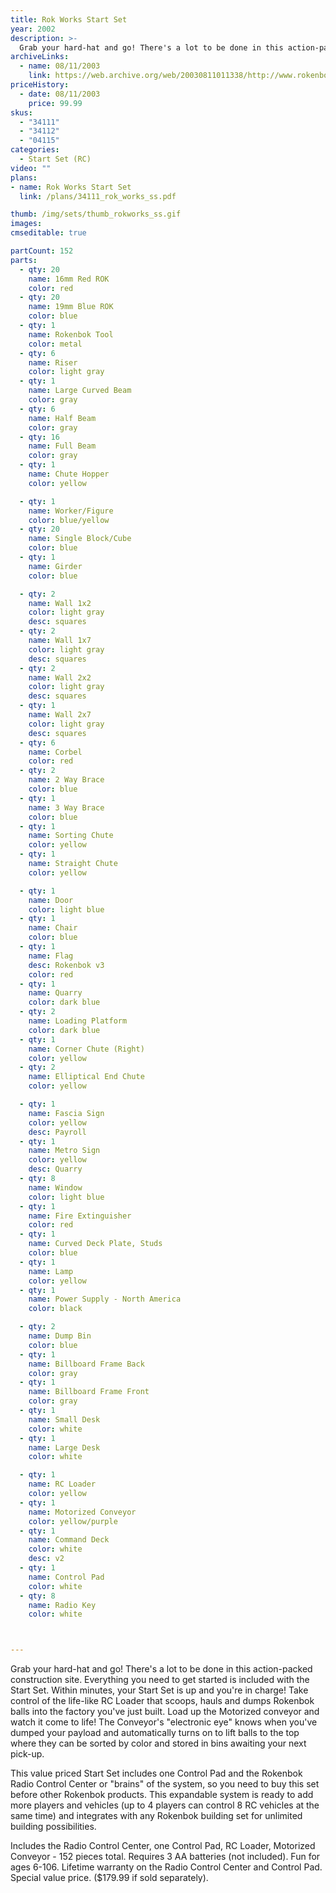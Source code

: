 ```yaml
---
title: Rok Works Start Set
year: 2002
description: >-
  Grab your hard-hat and go! There's a lot to be done in this action-packed construction site. Everything you need to get started is included with the Start Set. Within minutes, your Start Set is up and you're in charge!
archiveLinks:
  - name: 08/11/2003
    link: https://web.archive.org/web/20030811011338/http://www.rokenbok.com/catalog/2002_pd_ss_rokworks.html
priceHistory:
  - date: 08/11/2003
    price: 99.99
skus:
  - "34111"
  - "34112"
  - "04115"
categories:
  - Start Set (RC)
video: ""
plans:
- name: Rok Works Start Set
  link: /plans/34111_rok_works_ss.pdf

thumb: /img/sets/thumb_rokworks_ss.gif
images:
cmseditable: true

partCount: 152
parts:
  - qty: 20
    name: 16mm Red ROK
    color: red
  - qty: 20
    name: 19mm Blue ROK
    color: blue
  - qty: 1
    name: Rokenbok Tool
    color: metal
  - qty: 6
    name: Riser
    color: light gray
  - qty: 1
    name: Large Curved Beam
    color: gray
  - qty: 6
    name: Half Beam
    color: gray
  - qty: 16
    name: Full Beam
    color: gray
  - qty: 1
    name: Chute Hopper
    color: yellow

  - qty: 1
    name: Worker/Figure
    color: blue/yellow
  - qty: 20
    name: Single Block/Cube
    color: blue
  - qty: 1
    name: Girder
    color: blue

  - qty: 2
    name: Wall 1x2
    color: light gray
    desc: squares
  - qty: 2
    name: Wall 1x7
    color: light gray
    desc: squares
  - qty: 2
    name: Wall 2x2
    color: light gray
    desc: squares
  - qty: 1
    name: Wall 2x7
    color: light gray
    desc: squares
  - qty: 6
    name: Corbel
    color: red
  - qty: 2
    name: 2 Way Brace
    color: blue
  - qty: 1
    name: 3 Way Brace
    color: blue
  - qty: 1
    name: Sorting Chute
    color: yellow
  - qty: 1
    name: Straight Chute
    color: yellow

  - qty: 1
    name: Door
    color: light blue
  - qty: 1
    name: Chair
    color: blue
  - qty: 1
    name: Flag
    desc: Rokenbok v3
    color: red
  - qty: 1
    name: Quarry
    color: dark blue
  - qty: 2
    name: Loading Platform
    color: dark blue
  - qty: 1
    name: Corner Chute (Right)
    color: yellow
  - qty: 2
    name: Elliptical End Chute
    color: yellow

  - qty: 1
    name: Fascia Sign
    color: yellow
    desc: Payroll
  - qty: 1
    name: Metro Sign
    color: yellow
    desc: Quarry
  - qty: 8
    name: Window
    color: light blue
  - qty: 1
    name: Fire Extinguisher
    color: red
  - qty: 1
    name: Curved Deck Plate, Studs
    color: blue
  - qty: 1
    name: Lamp
    color: yellow
  - qty: 1
    name: Power Supply - North America
    color: black

  - qty: 2
    name: Dump Bin
    color: blue
  - qty: 1
    name: Billboard Frame Back
    color: gray
  - qty: 1
    name: Billboard Frame Front
    color: gray
  - qty: 1
    name: Small Desk
    color: white
  - qty: 1
    name: Large Desk
    color: white

  - qty: 1
    name: RC Loader
    color: yellow
  - qty: 1
    name: Motorized Conveyor
    color: yellow/purple
  - qty: 1
    name: Command Deck
    color: white
    desc: v2
  - qty: 1
    name: Control Pad
    color: white
  - qty: 8
    name: Radio Key
    color: white



---
```

Grab your hard-hat and go! There's a lot to be done in this action-packed construction site. Everything you need to get started is included with the Start Set. Within minutes, your Start Set is up and you're in charge! Take control of the life-like RC Loader that scoops, hauls and dumps Rokenbok balls into the factory you've just built. Load up the Motorized conveyor and watch it come to life! The Conveyor's "electronic eye" knows when you've dumped your payload and automatically turns on to lift balls to the top where they can be sorted by color and stored in bins awaiting your next pick-up.

This value priced Start Set includes one Control Pad and the Rokenbok Radio Control Center or "brains" of the system, so you need to buy this set before other Rokenbok products. This expandable system is ready to add more players and vehicles (up to 4 players can control 8 RC vehicles at the same time) and integrates with any Rokenbok building set for unlimited building possibilities.

Includes the Radio Control Center, one Control Pad, RC Loader, Motorized Conveyor - 152 pieces total. Requires 3 AA batteries (not included). Fun for ages 6-106. Lifetime warranty on the Radio Control Center and Control Pad. Special value price. ($179.99 if sold separately).
